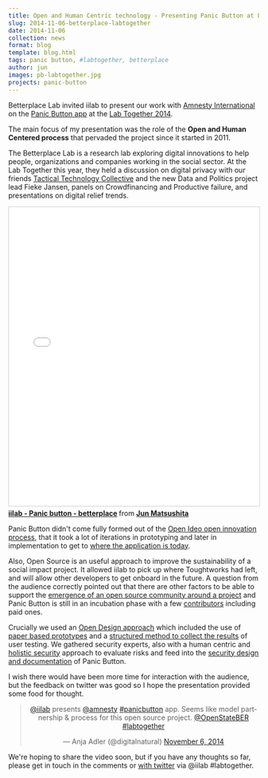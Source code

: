 ```yaml
---
title: Open and Human Centric technology - Presenting Panic Button at Labtogether
slug: 2014-11-06-betterplace-labtogether
date: 2014-11-06
collection: news
format: blog
template: blog.html
tags: panic button, #labtogether, betterplace
author: jun
images: pb-labtogether.jpg
projects: panic-button
---
```


Betterplace Lab invited iilab to present our work with [Amnesty International](http://amnesty.org/) on the [Panic Button app](https://panicbutton.io) at the [Lab Together 2014](http://www.betterplace-lab.org/labtogether). 

The main focus of my presentation was the role of the **Open and Human Centered process** that pervaded the project since it started in 2011.

<!--more-->

The Betterplace Lab is a research lab exploring digital innovations to help people, organizations and companies working in the social sector. At the Lab Together this year, they held a discussion on digital privacy with our friends [Tactical Technology Collective](https://www.tacticaltech.org/) and the new Data and Politics project lead Fieke Jansen, panels on Crowdfinancing and Productive failure, and presentations on digital relief trends.

<iframe src="//www.slideshare.net/slideshow/embed_code/41613390" width="100%" height="600" frameborder="0" marginwidth="0" marginheight="0" scrolling="no" style="border:1px solid #CCC; border-width:1px; margin-bottom:5px; max-width: 100%;" allowfullscreen> </iframe> <div style="margin-bottom:5px"> <strong> <a href="//www.slideshare.net/junjmatsushita/iilab-panic-button-betterplace" title="iilab - Panic button - betterplace" target="_blank">iilab - Panic button - betterplace</a> </strong> from <strong><a href="//www.slideshare.net/junjmatsushita" target="_blank">Jun Matsushita</a></strong> </div>

Panic Button didn't come fully formed out of the [Open Ideo open innovation process](https://openideo.com/challenge/amnesty/realisation/), that it took a lot of iterations in prototyping and later in implementation to get to [where the application is today](https://panicbutton.io).

Also, Open Source is an useful approach to improve the sustainability of a social impact project. It allowed iilab to pick up where Toughtworks had left, and will allow other developers to get onboard in the future. A question from the audience correctly pointed out that there are other factors to be able to support the [emergence of an open source community around a project](http://oss-watch.ac.uk/resources/howtobuildcommunity) and Panic Button is still in an incubation phase with a few [contributors](https://github.com/iilab/PanicButton/graphs/contributors) including paid ones.

Crucially we used an [Open Design approach](https://github.com/iilab/PanicButton-Design) which included the use of [paper based prototypes](https://github.com/iilab/PanicButton-Design/tree/master/Archive/5_Prototype_v2/Prototype%20v2%20Paper%20wireframes) and a [structured method to collect the results](https://github.com/iilab/PanicButton-Design/tree/master/Usability%20Testing) of user testing. We gathered security experts, also with a human centric and [holistic security](https://tacticaltech.org/holistic-security) approach to evaluate risks and feed into the [security design and documentation](https://github.com/iilab/PanicButton/blob/master/docs/SECURITY.md) of Panic Button.

I wish there would have been more time for interaction with the audience, but the feedback on twitter was good so I hope the presentation provided some food for thought.


<center><blockquote class="twitter-tweet" lang="en"><p><a href="https://twitter.com/iilab">@iilab</a> presents <a href="https://twitter.com/amnesty">@amnesty</a> <a href="https://twitter.com/hashtag/panicbutton?src=hash">#panicbutton</a> app. Seems like model partnership &amp; process for this open source project. <a href="https://twitter.com/OpenStateBER">@OpenStateBER</a> <a href="https://twitter.com/hashtag/labtogether?src=hash">#labtogether</a></p>&mdash; Anja Adler (@digitalnatural) <a href="https://twitter.com/digitalnatural/status/530410525549924353">November 6, 2014</a></blockquote>
<script async src="//platform.twitter.com/widgets.js" charset="utf-8"></script></center>


We're hoping to share the video soon, but if you have any thoughts so far, please get in touch in the comments or [with twitter](https://twitter.com/intent/tweet?text=via+%40iilab+http%3A%2F%2Fbit.ly%2F11sHEgv+%23labtogether&source=clicktotweet&related=clicktotweet) via @iilab #labtogether.
<br>
<br>


